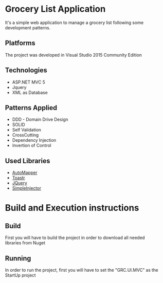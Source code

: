 # Grocery List Application
It's a simple web application to manage a grocery list following some development patterns.

## Platforms
The project was developed in Visual Studio 2015 Community Edition

## Technologies
- ASP.NET MVC 5
- Jquery
- XML as Database

## Patterns Applied 

- DDD - Domain Drive Design
- SOLID
- Self Validation
- CrossCutting
- Dependency Injection
- Invertion of Control

## Used Libraries
- [AutoMapper](https://github.com/AutoMapper/AutoMapper)
- [Toastr](https://github.com/CodeSeven/toastr)
- [JQuery](https://github.com/jquery/jquery)
- [SimpleInjector](https://github.com/simpleinjector)

# Build and Execution instructions

## Build
First you will have to build the project in order to download all needed libraries from Nuget

## Running

In order to run the project, first you will have to set the "GRC.UI.MVC" as the StartUp project
